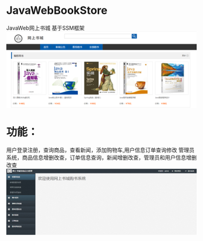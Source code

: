 # JavaWebBookStore
JavaWeb网上书城 基于SSM框架
![image](https://github.com/Tianiae/JavaWebBookStore/blob/master/rdimg/%E5%B1%8F%E5%B9%95%E6%88%AA%E5%9B%BE%202023-09-07%20101936.png)
# 功能：
用户登录注册，查询商品，查看新闻，添加购物车,用户信息订单查询修改
管理员系统，商品信息增删改查，订单信息查询，新闻增删改查，管理员和用户信息增删改查
![image](https://github.com/Tianiae/JavaWebBookStore/blob/master/rdimg/%E5%B1%8F%E5%B9%95%E6%88%AA%E5%9B%BE%202023-09-07%20103329.png)
